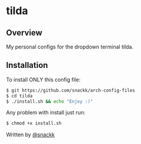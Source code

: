 # tilda

## Overview

My personal configs for the dropdown terminal tilda.

## Installation

To install ONLY this config file:
```sh
$ git https://github.com/snackk/arch-config-files
$ cd tilda
$ ./install.sh && echo "Enjoy :)"
```

Any problem with install just run:
```sh
$ chmod +x install.sh
```
  
  Written by [@snackk](https://github.com/snackk)
